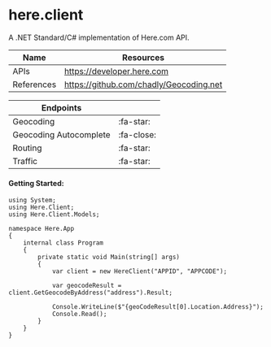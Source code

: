 ﻿
# here.client
A .NET Standard/C# implementation of Here.com API.

| Name | Resources |
| ------ | ------ |
| APIs | https://developer.here.com |
| References | https://github.com/chadly/Geocoding.net |

|  Endpoints | |
| ------ | ------ |
| Geocoding |   :fa-star: |
| Geocoding Autocomplete |   :fa-close: |
| Routing |   :fa-star: |
| Traffic |   :fa-star: |

#### Getting Started:
```
using System;
using Here.Client;
using Here.Client.Models;

namespace Here.App
{
    internal class Program
    {
        private static void Main(string[] args)
        {
            var client = new HereClient("APPID", "APPCODE");

            var geocodeResult = client.GetGeocodeByAddress("address").Result;

            Console.WriteLine($"{geoCodeResult[0].Location.Address}");
            Console.Read();
        }
    }
}
```
